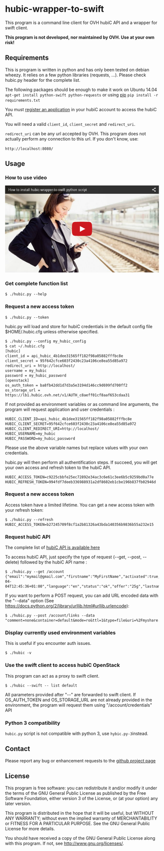 hubic-wrapper-to-swift
======================

This program is a command line client for OVH hubiC API and a wrapper for swift
client.

**This program is not developed, nor maintained by OVH. Use at your own risk!**

Requirements
------------

This is program is written in python and has only been tested on debian
wheezy. It relies on a few python libraries (requests, ...). Please
check hubic.py header for the complete list.

The following packages should be enough to make it work on Ubuntu 14.04
`apt-get install python-swift python-requests` or using [pip](https://github.com/pypa/pip) `pip install -r
requirements.txt`

You must [register an application](https://hubic.com/home/browser/developers/) in your hubiC account to access the hubiC API.

You will need a valid `client_id`, `client_secret` and `redirect_uri`.

`redirect_uri` can be any url accepted by OVH. This program does not actually
perform any connection to this url. If you don't know, use:

`http://localhost:8080/`

Usage
-----

### How to use video

[![How to use video](img/howtovideo.png)](https://www.youtube.com/watch?v=yr9D05CHBbA)

### Get complete function list
    $ ./hubic.py --help

### Request a new access token
    $ ./hubic.py --token

hubic.py will load and store for hubiC credentials in the default config file
$HOME/.hubic.cfg unless otherwise specified.

    $ ./hubic.py --config my_hubic_config
    $ cat ~/.hubic.cfg
    [hubic]
    client_id = api_hubic_4b1dee31565ff182f98a05882fffbc8e
    client_secret = 95f642cfce603f2430c23a4106ce8ea55d85a972
    redirect_uri = http://localhost/
    username = my_hubic
    password = my_hubic_password
    [openstack]
    os_auth_token = ba8fb42dd1d7d3a5e3194d146cc9d699fd700ff2
    os_storage_url = https://lb1.hubic.ovh.net/v1/AUTH_c8aeff01cf8aaf653cdaa31

If not provided as environment variables or as command line arguments, the
program will request application and user credentials :

    HUBIC_CLIENT_ID=api_hubic_4b1dee31565ff182f98a05882fffbc8e  
    HUBIC_CLIENT_SECRET=95f642cfce603f2430c23a4106ce8ea55d85a972
    HUBIC_CLIENT_REDIRECT_URI=http://localhost/
    HUBIC_USERNAME=my_hubic
    HUBIC_PASSWORD=my_hubic_password

Please use the above variable names but replace values with your own
credentials.

hubic.py will then perform all authentification steps.
If succeed, you will get your own access and refresh token to the hubiC API.

    HUBIC_ACCESS_TOKEN=c9225cbbfe25ec72892e34ac3c6e61c3ee6b5c9259bd0a77e
    HUBIC_REFRESH_TOKEN=994fdf7deeb336988931a2df8602eb1cbe196b837fb02946d

### Request a new access token

Access token have a limited lifetime. You can get a new access token with your
refresh token:

    $ ./hubic.py --refresh
    HUBIC_ACCESS_TOKEN=b27245709f8cf1a2b81326a43bda140356b9836b55a232e15

### Request hubiC API

The complete list of [hubiC API is available here](https://api.hubic.com/console/)

To access hubiC API, just specify the type of request (--get, --post, --delete)
followed by the hubiC API name :

    $ ./hubic.py --get /account
    {"email":"mymail@gmail.com","firstname":"MyFirstName","activated":true,"creationDate":"2013-04-04T12:45:36+01:00","language":"en","status":"ok","offer":"25g","lastname":"MyLastName"}

If you want to perform a POST request, you can add URL encoded data with the
"--data" option (See https://docs.python.org/2/library/urllib.html#urllib.urlencode):

    $ ./hubic.py --post /account/links --data "comment=none&container=default&mode=ro&ttl=1&type=file&uri=%2Fmyshare.txt"

### Display currently used environment variables

This is useful if you encounter auth issues.

    $ ./hubic -v

### Use the swift client to access hubiC OpenStack

This program can act as a proxy to swift client.

    $ ./hubic --swift -- list default

All parameters provided after "--" are forwarded to swift client.  If
OS_AUTH_TOKEN and OS_STORAGE_URL are not already provided in the environment,
the program will request them using "/account/credentials" API

### Python 3 compatibility

`hubic.py` script is not compatible with python 3, use `hybic.py-3`instead.

Contact
-------

Please report any bug or enhancement requests to the [github project page](https://github.com/puzzle1536/hubic-wrapper-to-swift/issues?q=is%3Aopen+is%3Aissue)

License
-------

This program is free software: you can redistribute it and/or modify
it under the terms of the GNU General Public License as published by
the Free Software Foundation, either version 3 of the License, or
(at your option) any later version.

This program is distributed in the hope that it will be useful,
but WITHOUT ANY WARRANTY; without even the implied warranty of
MERCHANTABILITY or FITNESS FOR A PARTICULAR PURPOSE.  See the
GNU General Public License for more details.

You should have received a copy of the GNU General Public License
along with this program.  If not, see <http://www.gnu.org/licenses/>.
